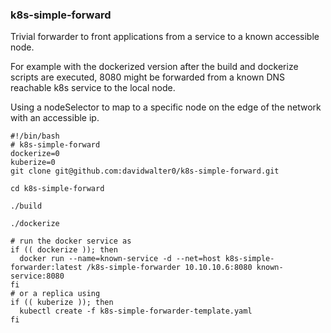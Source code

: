 ### k8s-simple-forward

Trivial forwarder to front applications from a service to a known
accessible node.

For example with the dockerized version after the build and dockerize
scripts are executed, 8080 might be forwarded from a known DNS
reachable k8s service to the local node.

Using a nodeSelector to map to a specific node on the edge of the
network with an accessible ip.

```
#!/bin/bash
# k8s-simple-forward 
dockerize=0
kuberize=0
git clone git@github.com:davidwalter0/k8s-simple-forward.git

cd k8s-simple-forward

./build

./dockerize

# run the docker service as 
if (( dockerize )); then
  docker run --name=known-service -d --net=host k8s-simple-forwarder:latest /k8s-simple-forwarder 10.10.10.6:8080 known-service:8080
fi
# or a replica using
if (( kuberize )); then
  kubectl create -f k8s-simple-forwarder-template.yaml
fi

```
